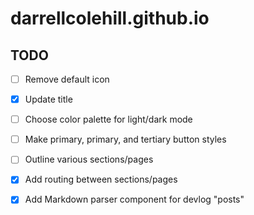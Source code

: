 # darrellcolehill.github.io

## TODO
- [ ] Remove default icon
- [X] Update title
- [ ] Choose color palette for light/dark mode
- [ ] Make primary, primary, and tertiary button styles
- [ ] Outline various sections/pages
- [X] Add routing between sections/pages
- [X] Add Markdown parser component for devlog "posts"

